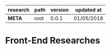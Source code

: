 research                   | path                    | version | updated at
---------------------------|-------------------------|---------|-------------
**META**                   | root                    | 0.0.1   | 01/05/2018

# Front-End Researches #

